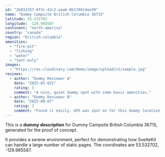 ```yaml
---
id: "2b831357-0f3c-42c2-aaab-8b178814ee39"
name: "Dummy Campsite British Columbia 36715"
latitude: 53.532702
longitude: -129.985587
continent: "north-america"
country: "canada"
region: "british-columbia"
amenities:
  - "fire-pit"
  - "fishing"
  - "water"
  - "tent-only"
images:
  - "https://res.cloudinary.com/demo/image/upload/v1/sample.jpg"
reviews:
  - author: "Dummy Reviewer A"
    date: "2025-02-021"
    rating: 3
    comment: "A nice, quiet dummy spot with some basic amenities."
  - author: "Dummy Reviewer B"
    date: "2025-08-07"
    rating: 3
    comment: "Found it easily. GPS was spot on for this dummy location."
---
```


This is a **dummy description** for Dummy Campsite British Columbia 36715, generated for the proof of concept.

It provides a serene environment, perfect for demonstrating how SvelteKit can handle a large number of static pages. The coordinates are 53.532702, -129.985587.
